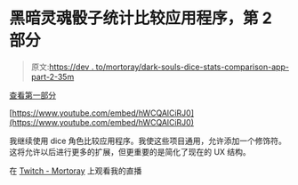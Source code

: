 # 黑暗灵魂骰子统计比较应用程序，第 2 部分

> 原文:[https://dev . to/mortoray/dark-souls-dice-stats-comparison-app-part-2-35m](https://dev.to/mortoray/dark-souls-dice-stats-comparison-app-part-2-35m)

[查看第一部分](https://dev.to/mortoray/dark-souls-dic-state-comparison-app-part-1-4pn)

[https://www.youtube.com/embed/hWCQAlCiRJ0](https://www.youtube.com/embed/hWCQAlCiRJ0)

我继续使用 dice 角色比较应用程序。我使这些项目通用，允许添加一个修饰符。这将允许以后进行更多的扩展，但更重要的是简化了现在的 UX 结构。

在 [Twitch - Mortoray](https://www.twitch.tv/mortoray) 上观看我的直播